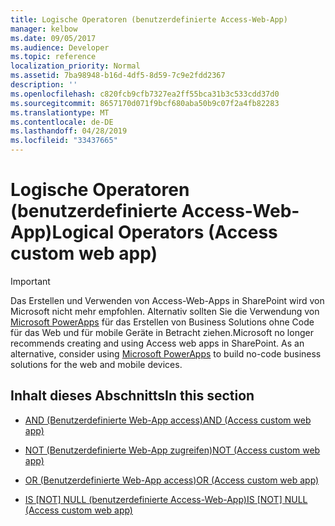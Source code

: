 ```yaml
---
title: Logische Operatoren (benutzerdefinierte Access-Web-App)
manager: kelbow
ms.date: 09/05/2017
ms.audience: Developer
ms.topic: reference
localization_priority: Normal
ms.assetid: 7ba98948-b16d-4df5-8d59-7c9e2fdd2367
description: ''
ms.openlocfilehash: c820fcb9cfb7327ea2ff55bca31b3c533cdd37d0
ms.sourcegitcommit: 8657170d071f9bcf680aba50b9c07f2a4fb82283
ms.translationtype: MT
ms.contentlocale: de-DE
ms.lasthandoff: 04/28/2019
ms.locfileid: "33437665"
---
```

# <a name="logical-operators-access-custom-web-app"></a><span data-ttu-id="820cc-102">Logische Operatoren (benutzerdefinierte Access-Web-App)</span><span class="sxs-lookup"><span data-stu-id="820cc-102">Logical Operators (Access custom web app)</span></span>

> [!IMPORTANT]
> <span data-ttu-id="820cc-p101">Das Erstellen und Verwenden von Access-Web-Apps in SharePoint wird von Microsoft nicht mehr empfohlen. Alternativ sollten Sie die Verwendung von [Microsoft PowerApps](https://powerapps.microsoft.com/en-us/) für das Erstellen von Business Solutions ohne Code für das Web und für mobile Geräte in Betracht ziehen.</span><span class="sxs-lookup"><span data-stu-id="820cc-p101">Microsoft no longer recommends creating and using Access web apps in SharePoint. As an alternative, consider using [Microsoft PowerApps](https://powerapps.microsoft.com/en-us/) to build no-code business solutions for the web and mobile devices.</span></span> 
  
## <a name="in-this-section"></a><span data-ttu-id="820cc-105">Inhalt dieses Abschnitts</span><span class="sxs-lookup"><span data-stu-id="820cc-105">In this section</span></span>

- [<span data-ttu-id="820cc-106">AND (Benutzerdefinierte Web-App access)</span><span class="sxs-lookup"><span data-stu-id="820cc-106">AND (Access custom web app)</span></span>](and-access-custom-web-app.md)
    
- [<span data-ttu-id="820cc-107">NOT (Benutzerdefinierte Web-App zugreifen)</span><span class="sxs-lookup"><span data-stu-id="820cc-107">NOT (Access custom web app)</span></span>](not-access-custom-web-app.md)
    
- [<span data-ttu-id="820cc-108">OR (Benutzerdefinierte Web-App access)</span><span class="sxs-lookup"><span data-stu-id="820cc-108">OR (Access custom web app)</span></span>](or-access-custom-web-app.md)
    
- <span data-ttu-id="820cc-109">[IS [NOT] NULL (benutzerdefinierte Access-Web-App)](is-not-null-access-custom-web-app.md)</span><span class="sxs-lookup"><span data-stu-id="820cc-109">[IS [NOT] NULL (Access custom web app)](is-not-null-access-custom-web-app.md)</span></span>
    


